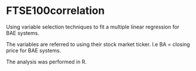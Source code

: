 # FTSE100correlation
Using variable selection techniques to fit a multiple linear regression for BAE systems.

The variables are referred to using their stock market ticker. I.e BA = closing price for BAE systems.

The analysis was performed in R.
